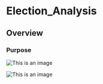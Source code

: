 # Election_Analysis
## Overview 
### Purpose 




![This is an image](https://github.com/NadaAdem/Election_Analysis/blob/main/Resources/Output-Election_Results.png)

![This is an image](https://github.com/NadaAdem/Election_Analysis/blob/main/Resources/Save_Election_Results.png )
